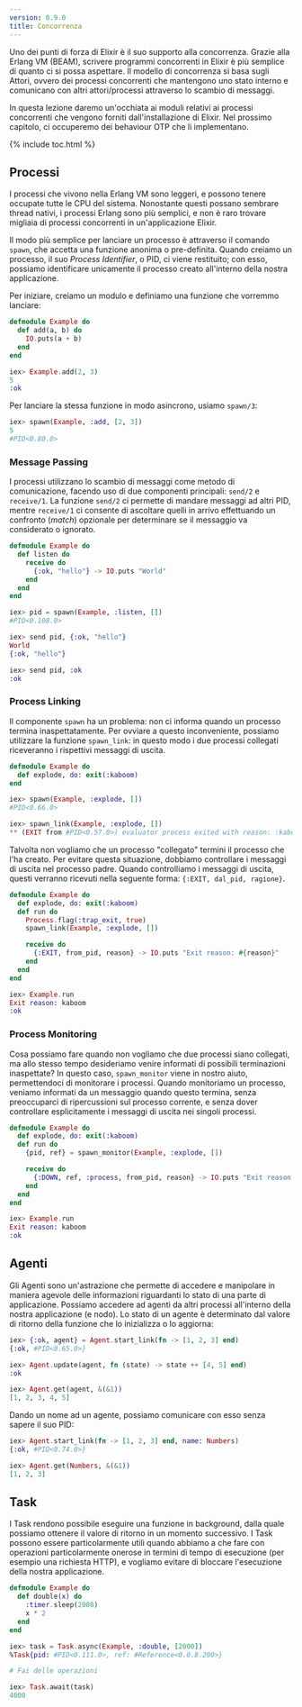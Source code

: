 ```yaml
---
version: 0.9.0
title: Concorrenza
---
```


Uno dei punti di forza di Elixir è il suo supporto alla concorrenza. Grazie alla Erlang VM (BEAM), scrivere programmi concorrenti in Elixir è più semplice di quanto ci si possa aspettare. Il modello di concorrenza si basa sugli Attori, ovvero dei processi concorrenti che mantengono uno stato interno e comunicano con altri attori/processi attraverso lo scambio di messaggi.

In questa lezione daremo un'occhiata ai moduli relativi ai processi concorrenti che vengono forniti dall'installazione di Elixir. Nel prossimo capitolo, ci occuperemo dei behaviour OTP che li implementano.

{% include toc.html %}

## Processi

I processi che vivono nella Erlang VM sono leggeri, e possono tenere occupate tutte le CPU del sistema. Nonostante questi possano sembrare thread nativi, i processi Erlang sono più semplici, e non è raro trovare migliaia di processi concorrenti in un'applicazione Elixir.

Il modo più semplice per lanciare un processo è attraverso il comando `spawn`, che accetta una funzione anonima o pre-definita. Quando creiamo un processo, il suo _Process Identifier_, o PID, ci viene restituito; con esso, possiamo identificare unicamente il processo creato all'interno della nostra applicazione.

Per iniziare, creiamo un modulo e definiamo una funzione che vorremmo lanciare:

```elixir
defmodule Example do
  def add(a, b) do
    IO.puts(a + b)
  end
end

iex> Example.add(2, 3)
5
:ok
```

Per lanciare la stessa funzione in modo asincrono, usiamo `spawn/3`:

```elixir
iex> spawn(Example, :add, [2, 3])
5
#PID<0.80.0>
```

### Message Passing

I processi utilizzano lo scambio di messaggi come metodo di comunicazione, facendo uso di due componenti principali: `send/2` e `receive/1`.  La funzione `send/2` ci permette di mandare messaggi ad altri PID, mentre `receive/1` ci consente di ascoltare quelli in arrivo effettuando un confronto (_match_) opzionale per determinare se il messaggio va considerato o ignorato.

```elixir
defmodule Example do
  def listen do
    receive do
      {:ok, "hello"} -> IO.puts "World"
    end
  end
end

iex> pid = spawn(Example, :listen, [])
#PID<0.108.0>

iex> send pid, {:ok, "hello"}
World
{:ok, "hello"}

iex> send pid, :ok
:ok
```

### Process Linking

Il componente `spawn` ha un problema: non ci informa quando un processo termina inaspettatamente. Per ovviare a questo inconveniente, possiamo utilizzare la funzione `spawn_link`: in questo modo i due processi collegati riceveranno i rispettivi messaggi di uscita.

```elixir
defmodule Example do
  def explode, do: exit(:kaboom)
end

iex> spawn(Example, :explode, [])
#PID<0.66.0>

iex> spawn_link(Example, :explode, [])
** (EXIT from #PID<0.57.0>) evaluator process exited with reason: :kaboom
```

Talvolta non vogliamo che un processo "collegato" termini il processo che l'ha creato. Per evitare questa situazione, dobbiamo controllare i messaggi di uscita nel processo padre. Quando controlliamo i messaggi di uscita, questi verranno ricevuti nella seguente forma: `{:EXIT, dal_pid, ragione}`.

```elixir
defmodule Example do
  def explode, do: exit(:kaboom)
  def run do
    Process.flag(:trap_exit, true)
    spawn_link(Example, :explode, [])

    receive do
      {:EXIT, from_pid, reason} -> IO.puts "Exit reason: #{reason}"
    end
  end
end

iex> Example.run
Exit reason: kaboom
:ok
```

### Process Monitoring

Cosa possiamo fare quando non vogliamo che due processi siano collegati, ma allo stesso tempo desideriamo venire informati di possibili terminazioni inaspettate? In questo caso, `spawn_monitor` viene in nostro aiuto, permettendoci di monitorare i processi. Quando monitoriamo un processo, veniamo informati da un messaggio quando questo termina, senza preoccuparci di ripercussioni sul processo corrente, e senza dover controllare esplicitamente i messaggi di uscita nei singoli processi.

```elixir
defmodule Example do
  def explode, do: exit(:kaboom)
  def run do
    {pid, ref} = spawn_monitor(Example, :explode, [])

    receive do
      {:DOWN, ref, :process, from_pid, reason} -> IO.puts "Exit reason: #{reason}"
    end
  end
end

iex> Example.run
Exit reason: kaboom
:ok
```

## Agenti

Gli Agenti sono un'astrazione che permette di accedere e manipolare in maniera agevole delle informazioni riguardanti lo stato di una parte di applicazione. Possiamo accedere ad agenti da altri processi all'interno della nostra applicazione (e nodo). Lo stato di un agente è determinato dal valore di ritorno della funzione che lo inizializza o lo aggiorna:

```elixir
iex> {:ok, agent} = Agent.start_link(fn -> [1, 2, 3] end)
{:ok, #PID<0.65.0>}

iex> Agent.update(agent, fn (state) -> state ++ [4, 5] end)
:ok

iex> Agent.get(agent, &(&1))
[1, 2, 3, 4, 5]
```

Dando un nome ad un agente, possiamo comunicare con esso senza sapere il suo PID:

```elixir
iex> Agent.start_link(fn -> [1, 2, 3] end, name: Numbers)
{:ok, #PID<0.74.0>}

iex> Agent.get(Numbers, &(&1))
[1, 2, 3]
```

## Task

I Task rendono possibile eseguire una funzione in background, dalla quale possiamo ottenere il valore di ritorno in un momento successivo. I Task possono essere particolarmente utili quando abbiamo a che fare con operazioni particolarmente onerose in termini di tempo di esecuzione (per esempio una richiesta HTTP), e vogliamo evitare di bloccare l'esecuzione della nostra applicazione.

```elixir
defmodule Example do
  def double(x) do
    :timer.sleep(2000)
    x * 2
  end
end

iex> task = Task.async(Example, :double, [2000])
%Task{pid: #PID<0.111.0>, ref: #Reference<0.0.8.200>}

# Fai delle operazioni

iex> Task.await(task)
4000
```
